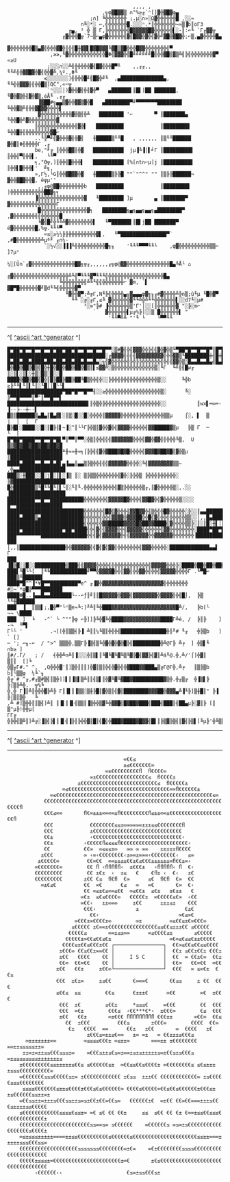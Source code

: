 
     
     
                                             ,,,, ,
                                   ,╗φ▓█▓▓▒ ∩"%≥╓`ⁿ[]▓╬▓█▓φ▄
                               ;∩] ╚╬╬╬╬╬╬╬ ¡.µ░∩»░Ω▓╬╬╬╬╬╬█ ,░░≈
                            ∩╚░*░ ⌐,╣╬╬╬╬╬╬█.░░░ⁿ.*║╬╬╬╬╬╬╬¬»▒▐b║oΓ3
                        ╓▄, ² ╬ ▒ Γ,╠╬╬╬╬╬╬╬█▓▓▓▓▓█▓╬╬╬╬╬╬▌░-║:⌐╙ `Γ╓▓▓╦
                      ╓▓╬╬╬█╦`7~▒⌐▄φ▓╬╬╬╬╬╣▓╣█▓▓╬▓╬╣▓╬╝▓█╬▓█▓╬;⌐▒,▄▓╬╬╬╬█▄
                     ▓╬╬╬╬╬╬╬█▒▄▓╣╬╬╬▓█╬║╣╣█╫▓▓▌█▓█▓▓▓╚▓█║▓█╬╬╬█▓▓╬╬╬╬╬╬╬╣▀
                  ,≥≥,╙▓╬╬╬╬╬╬╬╬╬╬╣╬█Φ╣▓▓▓╬╣█╝╝╝╝╝╝█╣╬╬▓█╣▓▒╩╣╠╣╬╬╬╬╬╬╬▓▀ «≥U
                 ;░░░∩░░╩╣╬╬╬╬╬▓╣█▓╣╬╬█▀╙    ,,╓╓,,    ╙╙╝╣╬▓▓█▓╬▓╣╬╬▓╩,¼º.,Φ╙
                ≤░░░░░░░]╣╬╬╬█╝╣█▓╬╝╙  ,▄██████████████▄,  ╙╚╣╬▓▓▓╣╣╬╬█▒]QC",«⌐╦
                 `ⁿ░░░│)▓╬╬▓╣╬╢▓╬▀   ▄██████▌║█▌]██ ███████,  ╙▓╬▓▒╬╢▓╬▓▒,éÅ╙ ,╓╓
              ▐▓██#╗▄▄▒▓╬╬▓▓▒▓╬█   ▄████████▀╝▀▀▀▀▀▀▀████████   ╚╬╬▓▒╝╣╬╬▓█▓▓╬╬╬╬▌
              ▓╬╬╬╬╬╬╬╬╬╬▓╬▒╣╬╩   ████████ '⌐       ▀ ║███████▄  ╙╬╬█╬╝▓╬╬╬╬╬╬╬╬╬▓
             ║╬╬╬╬╬╬╬╬╬╬╬╬╣▓╬▌   █████████            ║████████▌  ╚╬╬█╫╣╬╬╬╬╬╬╬╬▓█⌐
             ..╙╠▀╝╣▓╬╬╬▓╣╬▓╣   ╫█████▒╙╙█   , ,,,,,, ║▒╙╙██████   ▓╬▓║Φ╣╬╬╬╬Γ .╓
             be,"╜╔ ║╬╬╬█▓║╬▓   ██████████  jµ▐╚▐│▌╛Γ ║█████████▌  ║╬╬╣▀╣╬╬▌,   └╙▀
             ╕,"Θ╦,]║╬╬╣█╬╬╬▌   ██████████ [%[∩t∩⌐µ]j ║█████████▌  ║╬╬▌█╬╬╬▌'  ╝╗,
             »,Γ½,└G║╬╬▓█▓▓╬▓   ╫█████▒╠╠█ ""`"^^" "" ║▒╠╠██████¬  ▓╬╬▓█▓╬╬▓, êφµ''
              ,,╓φ@▓█╬╬╬╬╬╬╬╬b   █████████            ║████████▌  ]╬╬╬╬╬╬╬╬╬╬╬██▓╗╕
             ▐╬╬╬╬╬╬╬╬╬╬╬╬╬╬╬▓   ╙████████ ]µ       ▄ ║███████▀   ▓╬╬╬╬╬╬╬╬╬╬╬╬╬╬╬Γ
              █╬╬╬╬╬╬╬╬╬╬╬╬╬╬╬▓╕   ████████╗▄╗▄▄╗▄▄╗▄████████▀  ,▓╬╬╬╬╬╬╬╣╣╬╬╬╬╬╬█
              ╘▓╣█╝╬╚╚╩▓╬╬╬╬╬╬╬╬▌   ╙▀██████▌║█▌j██ ███████▀   é▓╬╬╬╬╬╬╬█,%╦.╙╙╙▀
                «≤░≥½½╠╠╫╬╬╬╬╬╬╬╬▓▌,   ╙▀███████████████▀`  ,#█╬╬╬╬╬╬╬╬╩µª╜ ╓∩¼-
                `░½√░░▐▐▐╙╣╬╬╬╬╬╬╬╬╬█╗╖    '╙╙╙▀▀▀╙╙└    ,φ▓╬╬╬╬╬╬╬╬╬╬▒▒⌐ ]7µⁿ     
                  ¼░[Ü∩`╓▓╬╬╬╬╬╬╬╬╬╬╬╬╬╬█▓╗╦╓,,,,,,╓╗φ@▓▓╬╬╬╬╬╬╬╬╬╬╬╬╬╬█▄╚Å└ ⌂   
                      ╔▓╬╬╬╬╬╬╬╬╬╬╬╬╬╬╬╬╬╬╩╙╣▀╙╙╙▓▀╙╙╙╣╬╬╬╬╬╬╬╬╬╬╬╬╬╬╬╬╬╬█▄      
                     ╚╬╬╬╬╬╬╬╣╩╚╙╣╣╬╬╬╬╬╬╬⌐ ▓m, `▌ ▓█▀█╬╬╬╬╬╬▓╝▒d╙╚╣╬╬╬╬╬▓▀      
                       ╙▓╬╬▓▀;╩╔Γ,N╙╠╣╬╬╬╬▄╖▓▄▄▄φ▓╗╖╓#▓╬╬╬╬╩╠∩▒;û╙µ ╙█╬▓▀        
                         ╙╙ ░╔░╓Γ,≤╚ ▓╬╬╬╬╬╬▓╙╙╩╬╩╙╙╬╬╬╬╬╬╬▌░░d7╙░µ#              
                             ²░≡"╠# ▐╬╬╬╬╬╬╬▒'Γ'│░░[║╬╬╬╬╬╬▓ "░╠░m⌐
                                `   ▓╬╬╬╬╬╬▌µ╔%╠]░░▒ █╬╬╬╬╬╬▌ "
                                     '╙╙▀╝╩ "'╙ └    └▀▀╙╙
     
    
---
^[ [^ascii ^art ^generator](http://asciiart.club) ^] 





    █▀██▀█▀▀█▀▀█▀▀█▀██▀██▀█▀▀█▀▀█▀▀█▀▀░▒#▓╣╬╣▓▓▓╬╬╠╣╣▓╬▓╬▒╙▀██▀█▀▀█▀▀█▀║█▀█▀▀█▀▀█▀▀█
    ████████████████████████████████░╔▓▓▓▓╣╣╣╣▓▓▓▓▓▓▓▓▓╣╬╬▓▓▒╙████████╪╣█╪██ª████#ª█
    █▄██▄██▄████▄██▄██▄██▄██▄█▄▄█▄░╗╣▓╬╬╬╬╬╬╠╬╠╠╬╬╬╬╬╬╣╬╣╣▓▓╬▒░█▄▄█▄▄█▄╣█▄█▄▄█▄▄█▄▄█
    █╬██╬██╠█▒╣█╬╫█╬██╬██╬██╬█▒║▌≤▓▓╩░▒╬╬╬╬╬╬╬╬╬╬╬╬╬▒░╙Γ  ╙╝╣╣█w╓ ║░║▌░║▌░╫▒░█▒░█░░█
    ████╬██╬██╣█╬║█╠██╠██╠██╚█▒╬╬╣╬░░╠╬╬╣╬╬╣╬╬╬╬╬╬╬╬╬▒░░     ╚╬b ≥╠╙╚▌╙║▌╙║░╙█││█└└▌
    ██████████████████▀██▀█▀▀█▀▀╢░░≥╬╬╬╬╬╬╬╬╬╬╬╬╬╬╬╬╬╬▒░      ╚░  ╠▀▀█▀▀▀▀║▀"║▀▀█▀▀▌
    ██████████████████████████▌║╬▒╬╠╬╬╬╬╬╬╬╬╬╬╬╠╬╬╬╬╬╬░░          ║wx▌═∞═-▐--╞--╪--▌
    █▒║██████▒▄█▄║█▄▓▌░║▒░█░░█░╬╬╬╬║▓▓▓▓▓╬╬╬╬╬╠╠╬╬╬╬╬╬╬▒▒µ    ⌠░, ▌  ▒    j  │  [  Γ
    █╠█▌░████░░█░║█╠║▌~▐░^║└└Γ╠╬▒║▓╬╬▓╬╣▓▓▓▓╬╬╬╬╬╣▓▓█████▓▒µ   ╠▒ Γ  ─       └  [
    █▀██▀████▀▀█▀▀█▀█▌▀║▀▀║▀▀░╬▒║╬╬╣╣╣▓▓▓▓▓▓▓╬╬╬╣▓▓╬▓▓╣╣╬╬╬╚▒,  U ▓▒▓█▓██▓██▓██▓██▓█
    ██████████████████ª╫≈≈╫≈╕⌠╠╠╣╣▓╬▓███▓█▓█╬╬╬╬╣▓▓▓█▓██▓█╣▓╬▒µ   ║█████████████████
    ████▄████▄▄█▄▄█▄█▌▄▐▄▄║▄▄▒╠▒╬╬╢╣╣▓▓▓▓▓▓╬╬╠╬░╚╣▓▓▓▓▓▓▓▓▒▒~    ,╬▄▄███████████████
    ███▒░╫███░░█░j█░║▌░▐▒ ║░ ▒╠▒▒╬╬╬╬╬╬╬╣▓╬░╠╠╬▒ ╠╬╬╬╠╬╬╬╬╬░     ╠▓█████████████████
    █╬███████▒╚█╙╚█╙║▌└║░╙║╙.╬╬╬╬╬╬╠╬╬╬╣▓▒╠╬╬╬╬╬▒╓,║▓╬╬╬╬╬▒░,.░░ ▐██████████████████
    █████████▀▀█▀▀███████████╬╬╬╬╬╬╬╣▓▓▓▓▓█▓╬╬╬╣▓▓█▓╬╣▓╬╬╬╬╬▒░░░░ █▀▀███████████████
    █████████████████████████╬╬╬╬╬╬╣█▓╣▓╬╬╬╢▓▓█▓▓╬╢▒╬╣╬█▓╬╬╬╬╬░╠░░║▄▄███████████████
    ████▄████▒▄██████████████╬╬╬╬╬╣╬╬╣▓▓▓▓╬▓▓▓██╬╬█╣▓╣╬╬╣╬╬╬╣╬▒▒░░│,,█▄██████████│░█
    █████████████████████████╣╬╬╬╣╬▓▓█████▓▓▓▓█▓██▓▓████╣▓╬╬╬╬▒▒╠░║░║█░╫▌│║█████████
    ████▀█████████████▀██▀████╣╬╣▓╣╣▓▓▓▓╬╬╣▓▓▓▓▓╣╬╬╬╬╬╣▓▓╬╬╬╬╬╬╬╬░████▀██▀██▀███████
    ███▀▀▀▀▀▀▀▀███████████████╬╣╣▓╣▓▓▓▓▓▓╬╣╣▓▓▓▓▓▓╬╬▓▓▓▓▓▓╬╬╬╬╬╬╬▐████████████▀▀█▀▀▀
    ███     │,,║███████████████╬╬▓▓▓▓▓▓╣╣▓╣▓╣▓▓╣╬╬╬╬╬╬╬╣▓▓▓╬╬╬╬╬░█████████████▄▄▌  Γ
    ███  ▐█╠█░│█░░██████████╣███╣╣▓▓▓▓╬╬╬╬╣╣╬╬╬╬╬╬╬╬╬╬╬╣▓▓▓▓▓╬╬╬╠░████╬██╬██╬██╣██▓█
    ███▌╙█└└[  ║╙╚████████████╝▀▀╬▓▓▓▓█╬╣╣▓▓╣╬╬▓▓╬╣╬╬╣▓▓▓▓▓╬╬╬╬Γ .╙▀█⌐  ███▒╙██████▌
    ████▀█^^▐*¥█▀▀█████████▀e^ ╓▐▓╬▓▓▓▓▓▓▓▓▓▓▓▓▓▓▓▓▓▓▓▓╣╬╬╬╬╬╬╬   #░¬`*φ█╠▀▀▀███████
    ████Φ█..▐▄▄█▄▄███████└--⌐ƒ║╝║║█▓▓▓▓▓╬▓▓▓╣▓▓▓▓▓▓▓▓╬▓▓▓▓╣╬╣█⌡,  ╠▒       └╙╫██████
    ███  ▐  ║▒▒▌;,█╬▀"└ⁿ▒e≈╚:]╜╩║╚╬███▓▓▓▓▓▓▓▓▓▓▓▓▓▓▓▓▓▓▓▓▓█╩/,   ╠b[└      ¬¬ \████
    ███  ]  ╘   -^` └ ^""╠φ ⌐╠]]╠╚╬▓╚╬████▓▓▓▓▓▓▓▓▓▓▓▓████Γ╩é, /  ╠║╠    ]   -¬  ╙▀▌
    Γ└└ '         .¬[[╬║▒▒╡╠▐ ╩║║¼╚▒║╬╣╬╣███████████████╬║╜# ╙╓   ╬╠▒b   ]  ` []
    ─ '; ⌐╖-⌐  / ">^ ▒▒▒╬,▒▒Γ╠▐▒╣▒╚╬▓╬▓╬▓╬█╠╣█████████╬╩@Γ╠ ╩╒  ] ╬▒▌╙   ∩b≥ ]
    ║#/.Γ/   ; /   ╡╬╬╩∩╩║▐░░░╬║▒▌║╚▓╚▓╚▓╚▒╚▓╠█╣▓▓╠╣▓║╩á╙@.╬,╩/'⌠]╬▓║    ▒║║  []╘
    ╬▒╓Γ#." ^,  ,Q╬╬╬▓'║]▒╬║║║]╬▓║▒║╬╣╬▓╬╣╬▓███▓▓███▄▒╔Γ@Γ╬,╩╒   ║▒╠▒b  b║└▒▒φ  ¼╚`╖
    ╬╔`# ^╓,#╓▒#▒╣║▒╬]]▌║▐▒▌▒╩║║╣▒▌║╬▓╚▓╚▓██▓██████████▓▒╬.╬╓▒╔  ╬▐▒▌╠  ╠⌠▒╠╩╬.  ╦%╚
    ╬,╬ Γ▐║╩║╬╬╬▓╠╩╠ Γ║▐▌║▐▒▒░▒╫╠█║▓╬▒║╣▓╣████████▓▓▓██╬▓▓▓▄╩▐╙╠]▒╫█║" ╠▐ ╠⌠▒║▒╬   ╚
    ,╩ #]▒╬╬║║▒╣]╩║ ║▐▌║▐▌╣▒▒║▐▒╬╬▒▓╚╬▓▓█╣█▓██▓███╣███╣███║╣██▄µ╠░▓║╠ [║ ▒"µ╠!╬╬µ[
    ΓΓ╔ ╬╠╬╣▒╩║]╩╔░▐▒╣╠▌║▐▌╣▐╠║╠╬╬▓║█║╣█╣╬███▓████▓█▓▓╣█▌║╠▒▓╠▒╣║▓╣╠▒▌]╚µ╠'╬╚▒║▒▌╠µ
    
---
^[ [^ascii ^art ^generator](http://asciiart.club) ^] 

----

<pre><code>	                                     ∞€€≤                                      
	                                  ±≤€€€€€€€∞                                   
	                            ∞±€€€€€€€€€ﬂ  ﬂ€€€€∞                               
	                       ∞±€€€€€€€€€€€€€€€€€≤  ﬂ€€€€±                            
	                   ±€€€€€€€€€€€€€€€€€€€€€€€€€≤  ﬂ€€€€€±                        
	              ∞≤€€€€€€€€€€€€€€€€€€€€€€€€€€€€€€€€€∞∞ﬂ€€€€€€±                    
	          ∞≤€€€€€€€€€€€€€€€€€€€€€€€€€€€€€€€€€€€€€€€€€€€€€€€€€€€≤∞              
	        €€€€€€€€€€€€€€€€€€€€€€€€€€€€€€€€€€€€€€€€€€€€€€€€€€€€€€€€€€€€€€ﬂ        
	        €€€≤∞∞       ﬂ€∞±±±∞∞∞∞±ﬂ€€€€€€€€€ﬂ≤±±∞∞±€€€€€€€€€€€€€€€€€€€ﬂ          
	        €€€            €€€€€€€€≤≤±∞∞∞∞∞∞±±±≤≤€€€€€€€€ﬂ                         
	        €€€            ±€€€€€€€€€€€€€€€€€€€€€€€€€€€€€                          
	        €€±            ‹€€€€€€€€€€€€€€€€€€€€€€€€€€€€€‹                         
	        €€±          ‹€€€€€ﬂ≤≤≤≤ﬂ€€€€€€€€€€€€€€€€€€€€€€‹                       
	        €€           €€∞  ∞≤≤≤±∞   ∞∞ ∞ ∞∞    ±±±±±ﬂ€€€€                       
	       ±€€€          ∞ ‹∞‹€€€€€€€€‹±∞∞±∞∞∞‹€€€€€€€€‹   ≤∞                      
	      ±€€€€€∞         €€∞€€  ∞∞±±±±€€±€≤€€€±±±±±±∞ﬂ€€±∞‹                       
	     ∞€€€€€€€∞        €€ ﬂ ‹ﬂﬂﬂﬂﬂ‹  ±€€€±   ‹ﬂﬂﬂﬂﬂ‹ ﬂ  €‹                      
	     €€€€€€€€€        €€ ±€±  ‹  ±≤   €    €ﬂ± ‹  €‹   ±€                      
	     €€€€€€€€€       ±€€ €≤  ﬂ€ﬂ  €∞      ≤€  ﬂ€ﬂ  €∞  €€                      
	       ∞±€≤€         €€  ∞€      €≤   ∞   ∞€       €∞  €‹                      
	                     €€ ∞≤±€≤∞∞≤€€  ∞≤€€±  ≤€±   ±€±±   €                      
	                    ∞€±  ≤€≤€€€€∞   €€€€€±  ∞€€€€€≤€∞  ‹€€                     
	                    ∞€€‹   ±±∞∞∞     ±€€      ±±±≤±    €€€                     
	                     €€€‹             ±               €±€                      
	                       €€‹                          ∞€≤∞€                      
	                  ∞€€€±∞€€€€±∞        ∞±         ∞≤€€≤±€∞€€€∞                  
	                 ≤€€€€€ ±€∞∞±€€€€€€€€€€€€€€€€≤≤€€≤±±±€€ ≤€€€€€                 
	                €€€€€≤       ∞∞±≤±∞∞      ∞≤€€€€≤±       ≤€€€€€                
	               €€€€€±∞€€≤€€≤€±                   ∞€∞≤€≤≤€±±€€€€€               
	              €€€€≤±€€≤€€€±€€ ┌────────────────┐  €€∞≤€€≤€€≤≤€€€€              
	             ±€€€∞ €€≤€€±∞∞€€ │                │  €€± ≤€€±€€± €€€±             
	             ±€€   €€€€    €€ │     I S C      │  €€  ∞ €€±€∞  €€±             
	             €€∞  €€∞€€    €€ │                │  €€∞   €€∞€€  ∞€€             
	            ±€€   €€±     ±€€∞└────────────────┘  €€€   ∞ ≤∞€±  €€≤            
	            €€€  ±€±∞     ±≤€€       €∞∞∞€       €€≤≤     ± €€  €€€            
	            ≤€€≤  ≤≤        €€≤      €±±±€      ∞€€        ∞€  ±€€€            
	             €€€  ±€        ≤€€±     *≤≤≤€     ∞€€€        €€  €€€             
	             €€€  ∞€±        €€€≤  ‹€€***€*‹  ±€€€∞        €≤  €€€             
	             ±€€   €€±       ∞±€€€ ﬂﬂﬂﬂﬂﬂﬂﬂﬂ €€€±±       ∞€€∞  €€≤             
	               €€  ±€€€         €€€≤       ±€€€∞        €€€€  €€∞              
	                €±   €€€€  ∞∞      €€±   ±€€       ∞  €€€€   ±€                
	                      ±€€€≤∞±±≤€∞∞   ±∞ ∞±   ∞ €€±±±≤€€€≤                      
	  ∞±±±±±±±∞∞         ∞≤≤≤≤€€€± ∞≤±±∞       ∞∞∞±± ±€€€€€€€€       ∞∞±±≤≤≤≤≤±±∞  
	 ±±∞±∞±±≤≤€€€≤≤≤±∞    ∞€€€≤±±≤€≤∞±∞∞±≤±≤±±±±±≤∞±€€≤±≤€€€≤   ∞±≤≤≤≤≤≤≤≤±±±±±±±≤ 
	±€€€€€€€€€≤≤±±±±±≤€€≤ ≤€€€€€€≤±  ∞€€≤≤€€≤€€€€± ∞€€€€€€€€≤ ≤€≤±±±±≤≤≤€€€€€€€€€€∞
	∞€€€€€€€≤≤≤€€€€€≤±∞ ±€€€€€€€€€€€€ ±€≤≤  ±±±€€ €€€€€€€€€€€€∞ ±≤€€€€€≤≤≤€€€€€€€€ 
	 ≤≤≤≤€€€€€€€≤±±≤€€€€±€€€≤€≤€€€€€€∞ €€€€≤€€€€€∞€€≤€€≤€€€€€€±€€€≤±±≤€€€€€€≤≤±±∞± 
	∞€€≤≤±±∞±±±≤€€€≤≤±±≤∞≤±€€±€€∞€€≤∞   €€€€€€±€  ∞±€€ €€∞€€∞∞∞±±±≤€€€≤±±±±≤≤€€€€€ 
	≤€€€€€€€€€€€€≤≤≤≤€≤≤±∞ ∞€ ≤€ €€ €€±     ≤≤  ≤€€ €€ €± €∞∞±≤≤€€≤≤≤€€€€€€€€€€€€€±
	€€€€€€€€€€€€€€€€€€€€€€€≤≤∞∞≤∞ ≤€€€€€€    ∞€€€€€€≤ ∞≤∞±≤€€€€€€€€€€€€€€€€€€≤€€€€±
	∞≤±≤≤≤±±±±±∞∞∞∞±±≤≤€€€€€€€€€€≤€€€€€€≤€€€€€€€€€€€€€€€€€€€€€≤≤±±∞∞∞±±±±±≤≤≤€€€≤≤∞
	€€€€€€€€€€€€€€€€€€€≤≤≤≤≤≤≤€€€€€€€€∞±€∞    ∞€±€€€€€€€€≤≤≤≤€€€€€€€€€€€€€€€€€€€€€€
	€€€€€±≤≤≤±∞€€€€€€€€€€€€€€€€€€€€€€±∞€       ±€≤€€€€€€€€€€€€€€€€€€€€€€€€€€€€€€€€€
	     ‹€€€€€€‹‹                     €≤∞±≤≤€€€≤±                                 </code></pre>
